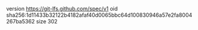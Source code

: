 version https://git-lfs.github.com/spec/v1
oid sha256:1d11433b32122b4182afaf40d0065bbc64d100830946a57e2fa8004267ba5362
size 302
